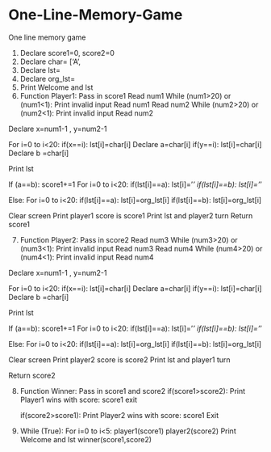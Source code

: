 # One-Line-Memory-Game
One line memory game


1. Declare  score1=0, score2=0
2. Declare char= [‘A’,
3. Declare lst=
4. Declare org_lst=
5. Print Welcome and lst
6. Function Player1:
Pass in score1
Read num1 
While (num1>20) or (num1<1):
	Print invalid input
	Read num1
Read num2 
While (num2>20) or (num2<1):
	Print invalid input
	Read num2

Declare x=num1-1 , y=num2-1

For i=0 to i<20:
	if(x==i):
		lst[i]=char[i]
		Declare a=char[i]
	if(y==i):
		lst[i]=char[i]
		Declare b =char[i]

Print lst

If (a==b):
	score1+=1
	For i=0 to i<20:
		if(lst[i]==a):
			lst[i]=’*’
		if(lst[i]==b):
			lst[i]=’*’

Else:
For i=0 to i<20:
		if(lst[i]==a):
			lst[i]=org_lst[i]
		if(lst[i]==b):
			lst[i]=org_lst[i]

Clear screen
Print player1 score is score1
Print lst and player2 turn
Return score1
	

7. Function Player2:
Pass in score2
Read num3 
While (num3>20) or (num3<1):
	Print invalid input
	Read num3
Read num4
While (num4>20) or (num4<1):
	Print invalid input
	Read num4

Declare x=num1-1 , y=num2-1

For i=0 to i<20:
	if(x==i):
		lst[i]=char[i]
		Declare a=char[i]
	if(y==i):
		lst[i]=char[i]
		Declare b =char[i]

Print lst

If (a==b):
	score1+=1
	For i=0 to i<20:
		if(lst[i]==a):
			lst[i]=’*’
		if(lst[i]==b):
			lst[i]=’*’

Else:
For i=0 to i<20:
		if(lst[i]==a):
			lst[i]=org_lst[i]
		if(lst[i]==b):
			lst[i]=org_lst[i]

Clear screen
Print player2 score is score2
Print lst and player1 turn

Return score2
	


8. Function Winner:
	Pass in score1 and score2
	if(score1>score2):
		Print Player1 wins with score: score1
		exit
	
	if(score2>score1):
		Print Player2 wins with score: score1
		Exit


9. While (True):
	For i=0 to i<5:
		player1(score1)
		player2(score2)
		Print Welcome and lst
	winner(score1,score2)
	
